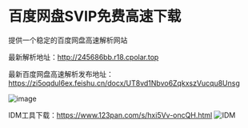 # 百度网盘SVIP免费高速下载
提供一个稳定的百度网盘高速解析网站

最新解析地址：http://245686bb.r18.cpolar.top

最新百度网盘高速解析发布地址：
https://zi5oqdul6ex.feishu.cn/docx/UT8vd1Nbvo6ZqkxszVucqu8Unsg

![image](https://github.com/xtyyyy1230/baiduwp/assets/9477101/b1076922-8b5e-4cf0-8c01-378f596b8b28)

IDM工具下载：https://www.123pan.com/s/hxi5Vv-oncQH.html
![IDM](https://github.com/xtyyyy1230/baiduwp/assets/9477101/fe29eed4-23aa-4ee2-8600-1c0b8e671cd0)
